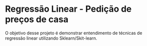 # Regressão Linear - Pedição de preços de casa
O objetivo desse projeto é demonstrar entendimento de técnicas de regressão linear utilizando Sklearn/Skit-learn.
